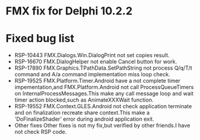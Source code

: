 # FMX fix for Delphi 10.2.2

Fixed bug list
==============
* RSP-10443
  FMX.Dialogs.Win.DialogPrint not set copies result.
* RSP-16670
  FMX.DialogHelper not enable Cancel button for work.
* RSP-17890
  FMX.Graphics.TPathData.SetPathString not process Q/q/T/t command and A/a command implementation miss loop check.
* RSP-19525
  FMX.Platform.Timer.Android have a not complete timer impementation,and FMX.Platform.Android not call ProcessQueueTimers on InternalProcessMessages.This make any call message loop and wait timer action blocked,such as AnimateXXXWait function.
* RSP-19552
  FMX.Context.GLES.Android not check application terminate and on finalization recreate share context.This make a 'DoFinalizeShader' error during android application exit.
* Other fixes
  Other fixes is not my fix,but verified by other friends.I have not check RSP code. 